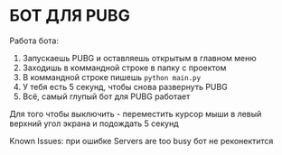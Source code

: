 # БОТ ДЛЯ PUBG

Работа бота:
1. Запускаешь PUBG и оставляешь открытым в главном меню
2. Заходишь в коммандной строке в папку с проектом
3. В коммандной строке пишешь `python main.py`
4. У тебя есть 5 секунд, чтобы снова развернуть PUBG
5. Всё, самый глупый бот для PUBG работает

Для того чтобы выключить - переместить курсор мыши в левый верхний угол экрана и подождать 5 секунд

Known Issues: при ошибке Servers are too busy бот не реконектится